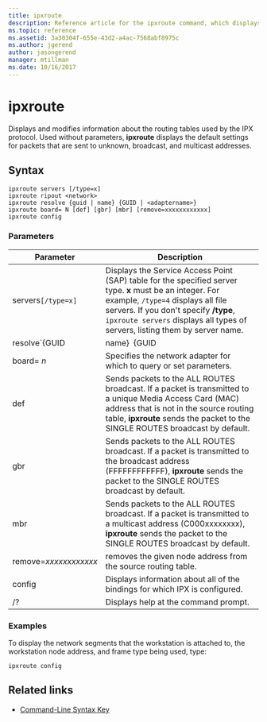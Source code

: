 ```yaml
---
title: ipxroute
description: Reference article for the ipxroute command, which displays and modifies information about the routing tables used by the IPX protocol.
ms.topic: reference
ms.assetid: 3a30304f-655e-43d2-a4ac-7568abf8975c
ms.author: jgerend
author: jasongerend
manager: mtillman
ms.date: 10/16/2017
---
```


# ipxroute



Displays and modifies information about the routing tables used by the IPX protocol. Used without parameters, **ipxroute** displays the default settings for packets that are sent to unknown, broadcast, and multicast addresses.

## Syntax

```
ipxroute servers [/type=x]
ipxroute ripout <network>
ipxroute resolve {guid | name} {GUID | <adaptername>}
ipxroute board= N [def] [gbr] [mbr] [remove=xxxxxxxxxxxx]
ipxroute config
```

### Parameters
| Parameter | Description |
| ------- | -------- |
| servers`[/type=x]` | Displays the Service Access Point (SAP) table for the specified server type. **x** must be an integer. For example, `/type=4` displays all file servers. If you don't specify **/type**, `ipxroute servers` displays all types of servers, listing them by server name. |
| resolve`{GUID | name}` `{GUID | adaptername}` | Resolves the name of the GUID to its friendly name, or the friendly name to its GUID. |
| board= *n* | Specifies the network adapter for which to query or set parameters. |
| def | Sends packets to the ALL ROUTES broadcast. If a packet is transmitted to a unique Media Access Card (MAC) address that is not in the source routing table, **ipxroute** sends the packet to the SINGLE ROUTES broadcast by default. |
| gbr | Sends packets to the ALL ROUTES broadcast. If a packet is transmitted to the broadcast address (FFFFFFFFFFFF), **ipxroute** sends the packet to the SINGLE ROUTES broadcast by default. |
| mbr | Sends packets to the ALL ROUTES broadcast. If a packet is transmitted to a multicast address (C000xxxxxxxx), **ipxroute** sends the packet to the SINGLE ROUTES broadcast by default. |
| remove=*xxxxxxxxxxxx* | removes the given node address from the source routing table. |
| config | Displays information about all of the bindings for which IPX is configured. |
| /? | Displays help at the command prompt. |

### Examples

To display the network segments that the workstation is attached to, the workstation node address, and frame type being used, type:

```
ipxroute config
```

## Related links

- [Command-Line Syntax Key](command-line-syntax-key.md)

